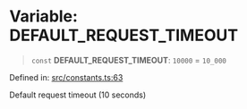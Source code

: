 # Variable: DEFAULT\_REQUEST\_TIMEOUT

> `const` **DEFAULT\_REQUEST\_TIMEOUT**: `10000` = `10_000`

Defined in: [src/constants.ts:63](https://github.com/Nick2bad4u/Uptime-Watcher/blob/dca5483e793478722cd3e6e125cafcec5fc771f0/src/constants.ts#L63)

Default request timeout (10 seconds)
